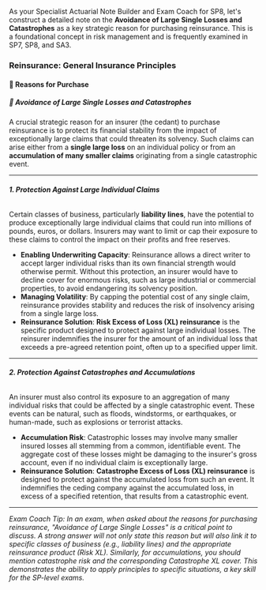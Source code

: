As your Specialist Actuarial Note Builder and Exam Coach for SP8, let's construct a detailed note on the **Avoidance of Large Single Losses and Catastrophes** as a key strategic reason for purchasing reinsurance. This is a foundational concept in risk management and is frequently examined in SP7, SP8, and SA3.

### **Reinsurance: General Insurance Principles**

#### **🔸 Reasons for Purchase**

##### **🔹 Avoidance of Large Single Losses and Catastrophes**

A crucial strategic reason for an insurer (the cedant) to purchase reinsurance is to protect its financial stability from the impact of exceptionally large claims that could threaten its solvency. Such claims can arise either from a **single large loss** on an individual policy or from an **accumulation of many smaller claims** originating from a single catastrophic event.

---

###### **1\. Protection Against Large Individual Claims**

Certain classes of business, particularly **liability lines**, have the potential to produce exceptionally large individual claims that could run into millions of pounds, euros, or dollars. Insurers may want to limit or cap their exposure to these claims to control the impact on their profits and free reserves.

* **Enabling Underwriting Capacity**: Reinsurance allows a direct writer to accept larger individual risks than its own financial strength would otherwise permit. Without this protection, an insurer would have to decline cover for enormous risks, such as large industrial or commercial properties, to avoid endangering its solvency position.  
* **Managing Volatility**: By capping the potential cost of any single claim, reinsurance provides stability and reduces the risk of insolvency arising from a single large loss.  
* **Reinsurance Solution**: **Risk Excess of Loss (XL) reinsurance** is the specific product designed to protect against large individual losses. The reinsurer indemnifies the insurer for the amount of an individual loss that exceeds a pre-agreed retention point, often up to a specified upper limit.

---

###### **2\. Protection Against Catastrophes and Accumulations**

An insurer must also control its exposure to an aggregation of many individual risks that could be affected by a single catastrophic event. These events can be natural, such as floods, windstorms, or earthquakes, or human-made, such as explosions or terrorist attacks.

* **Accumulation Risk**: Catastrophic losses may involve many smaller insured losses all stemming from a common, identifiable event. The aggregate cost of these losses might be damaging to the insurer's gross account, even if no individual claim is exceptionally large.  
* **Reinsurance Solution**: **Catastrophe Excess of Loss (XL) reinsurance** is designed to protect against the accumulated loss from such an event. It indemnifies the ceding company against the accumulated loss, in excess of a specified retention, that results from a catastrophic event.

---

*Exam Coach Tip: In an exam, when asked about the reasons for purchasing reinsurance, "Avoidance of Large Single Losses" is a critical point to discuss. A strong answer will not only state this reason but will also link it to specific classes of business (e.g., liability lines) and the appropriate reinsurance product (Risk XL). Similarly, for accumulations, you should mention catastrophe risk and the corresponding Catastrophe XL cover. This demonstrates the ability to apply principles to specific situations, a key skill for the SP-level exams.*

